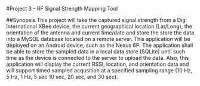 #Project 3 - RF Signal Strength Mapping Tool


##Synopsis 
This project will take the captured signal strength from a Digi International XBee device, the current geographical location (Lat/Long), 
the orientation of the antenna and current time/date and store the store the data into a MySQL database located on a remote server.  This application will be deployed on an Android device, such as the Nexus 6P.  The application shall be able to store the sampled data in a local data store (SQLite) until such time as the device is connected to the server to upload the data.  Also, this application will display the current RSSI, location, and orientation data and will support timed sampled acqusition at a specified sampling range (10 Hz, 5 Hz, 1 Hz, 5 sec 10 sec, 20 sec, and 30 sec).  

 


